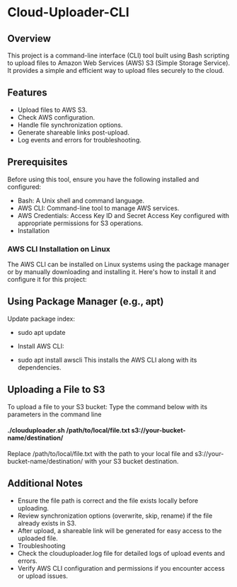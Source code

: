 # Cloud-Uploader-CLI
## Overview
This project is a command-line interface (CLI) tool built using Bash scripting to upload files to Amazon Web Services (AWS) S3 (Simple Storage Service). It provides a simple and efficient way to upload files securely to the cloud.

## Features
* Upload files to AWS S3.
* Check AWS configuration.
* Handle file synchronization options.
* Generate shareable links post-upload.
* Log events and errors for troubleshooting.

## Prerequisites
Before using this tool, ensure you have the following installed and configured:

- Bash: A Unix shell and command language.
- AWS CLI: Command-line tool to manage AWS services.
- AWS Credentials: Access Key ID and Secret Access Key configured with appropriate permissions for S3 operations.
- Installation

### AWS CLI Installation on Linux
The AWS CLI can be installed on Linux systems using the package manager or by manually downloading and installing it. Here's how to install it and configure it for this project:

## Using Package Manager (e.g., apt)

Update package index:
- sudo apt update
- Install AWS CLI:

- sudo apt install awscli
This installs the AWS CLI along with its dependencies.

## Uploading a File to S3
To upload a file to your S3 bucket:
Type the command below with its parameters in the command line

#### ./clouduploader.sh /path/to/local/file.txt s3://your-bucket-name/destination/

Replace /path/to/local/file.txt with the path to your local file and s3://your-bucket-name/destination/ with your S3 bucket destination.

## Additional Notes
* Ensure the file path is correct and the file exists locally before uploading.
* Review synchronization options (overwrite, skip, rename) if the file already exists in S3.
* After upload, a shareable link will be generated for easy access to the uploaded file.
* Troubleshooting
* Check the clouduploader.log file for detailed logs of upload events and errors.
* Verify AWS CLI configuration and permissions if you encounter access or upload issues.